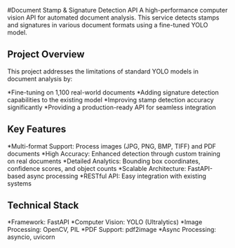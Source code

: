#Document Stamp & Signature Detection API
A high-performance computer vision API for automated document analysis. This service detects stamps and signatures in various document formats using a fine-tuned YOLO model.

## Project Overview
This project addresses the limitations of standard YOLO models in document analysis by:

*Fine-tuning on 1,100 real-world documents
*Adding signature detection capabilities to the existing model
*Improving stamp detection accuracy significantly
*Providing a production-ready API for seamless integration

## Key Features
*Multi-format Support: Process images (JPG, PNG, BMP, TIFF) and PDF documents
*High Accuracy: Enhanced detection through custom training on real documents
*Detailed Analytics: Bounding box coordinates, confidence scores, and object counts
*Scalable Architecture: FastAPI-based async processing
*RESTful API: Easy integration with existing systems

## Technical Stack
*Framework: FastAPI
*Computer Vision: YOLO (Ultralytics)
*Image Processing: OpenCV, PIL
*PDF Support: pdf2image
*Async Processing: asyncio, uvicorn
